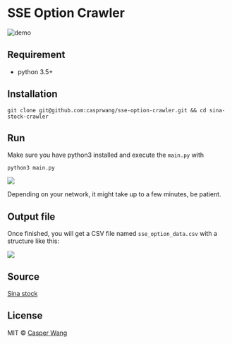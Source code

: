 # SSE Option Crawler

![demo](https://user-images.githubusercontent.com/19645990/30264586-26db6dfa-96a7-11e7-9fa3-10202f26a90f.png)

## Requirement

- python 3.5+

## Installation

```
git clone git@github.com:casprwang/sse-option-crawler.git && cd sina-stock-crawler
```

## Run

Make sure you have python3 installed and execute the `main.py` with

```
python3 main.py
```

![](https://user-images.githubusercontent.com/19645990/30264451-b5f1b04a-96a6-11e7-9400-4f139714e016.png)

Depending on your network, it might take up to a few minutes, be patient.

## Output file

Once finished, you will get a CSV file named `sse_option_data.csv` with a structure like this:

![](https://user-images.githubusercontent.com/19645990/30264542-fdd77944-96a6-11e7-84cb-dc863e8ab2b1.png)

## Source

[Sina stock](http://stock.finance.sina.com.cn/option/quotes.html)

## License

MIT © [Casper Wang](https://casperwang.com)
